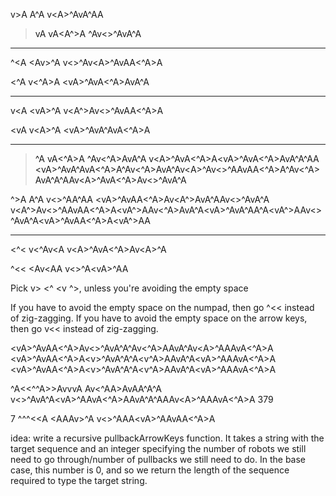 v>A
<vA>A^A
v<<A>A>^AvA^A<A>A

>vA
vA<A^>A
<vA>^Av<<A>>^A<A>vA^A

---

^<A
<Av<A>>^A
v<<A>>^Av<A<A>>^AvAA<^A>A

<^A
v<<A>^A>A
<vA<AA>>^AvA<^A>AvA^A

---

v<A
<vA<A>>^A
v<<A>A^>Av<<A>>^AvAA<^A>A

<vA
v<<A>A>^A
<vA<AA>>^AvA^AvA<^A>A

---

>^A
vA<^A>A
<vA>^Av<<A>^A>AvA^A
v<<A>A>^AvA<^A>A<vA<AA>>^AvA<^A>AvA^A<vA>^A<A>A
<vA<AA>>^AvA^AvA<^A>A<vA>^Av<<A>^A>AvA^Av<<A>A>^Av<<A>>^AAvAA<^A>A<vA>^Av<<A>^A>AvA^A<vA>^A<A>Av<<A>A>^AvA<^A>Av<<A>>^AvA^A

^>A
<Av>A^A
v<<A>>^A<vA>A^A<A>A
<vA<AA>>^AvAA<^A>Av<<A>A^>AvA^A<A>Av<<A>>^AvA^A
v<<A>A^>Av<<A>>^AAvAA<^A>A<vA^>AAv<<A>^A>AvA^A<vA<AA>>^AvA^A<Av>A^A<vA^>A<A>Av<<A>>^AvA^A<vA<AA>>^AvAA<^A>A<vA^>A<A>A

---

<^<
v<<A>^Av<A
v<A<AA>>^AvA<^A>Av<A<A>>^A

^<<
<Av<AA
v<<A>>^A<vA<A>>^AA

Pick
v>
<^
<v
^>, unless you're avoiding the empty space

If you have to avoid the empty space on the numpad, then go ^<< instead of
zig-zagging.
If you have to avoid the empty space on the arrow keys, then go v<< instead of
zig-zagging.

<vA<AA>>^AvAA<^A>Av<<A>>^AvA^A<vA>^Av<<A>^A>AAvA^Av<<A>A>^AAAvA<^A>A
<vA<AA>>^AvAA<^A>A<v<A>>^AvA^A<vA>^A<v<A>^A>AAvA^A<v<A>A>^AAAvA<^A>A
<v<A>A<A>>^AvAA<^A>A<v<A>>^AvA^A<vA>^A<v<A>^A>AAvA^A<v<A>A>^AAAvA<^A>A

^A<<^^A>>AvvvA
<A>Av<<AA>^AA>AvAA^A<vAAA>^A
v<<A>>^AvA^A<vA<AA>>^AAvA<^A>AAvA^A<vA>^AA<A>Av<<A>A>^AAAvA<^A>A
379

7
^^^<<A
<AAAv<AA>>^A
v<<A>>^AAA<vA<A>>^AAvAA<^A>A

idea: write a recursive pullbackArrowKeys function. It takes a string with the target sequence and an integer specifying the number of robots we still need to go through/number of pullbacks we still need to do. In the base case, this number is 0, and so we return the length of the sequence required to type the target string. 